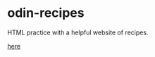 # odin-recipes
HTML practice with a helpful website of recipes.


[here](https://marques-j-robinson.github.io/odin-recipes/index.html)
